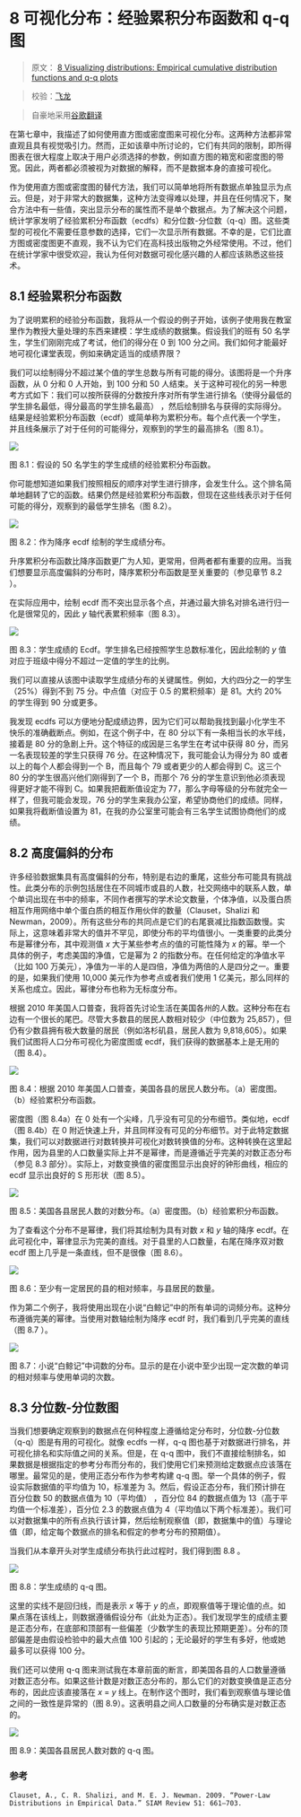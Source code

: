 # 8 可视化分布：经验累积分布函数和 q-q 图

> 原文： [8 Visualizing distributions: Empirical cumulative distribution functions and q-q plots](https://serialmentor.com/dataviz/ecdf-qq.html)

> 校验：[飞龙](https://github.com/wizardforcel)

> 自豪地采用[谷歌翻译](https://translate.google.cn/)

在第七章中，我描述了如何使用直方图或密度图来可视化分布。这两种方法都非常直观且具有视觉吸引力。然而，正如该章中所讨论的，它们有共同的限制，即所得图表在很大程度上取决于用户必须选择的参数，例如直方图的箱宽和密度图的带宽。因此，两者都必须被视为对数据的解释，而不是数据本身的直接可视化。

作为使用直方图或密度图的替代方法，我们可以简单地将所有数据点单独显示为点云。但是，对于非常大的数据集，这种方法变得难以处理，并且在任何情况下，聚合方法中有一些值，突出显示分布的属性而不是单个数据点。为了解决这个问题，统计学家发明了经验累积分布函数（ecdfs）和分位数-分位数（q-q）图。这些类型的可视化不需要任意参数的选择，它们一次显示所有数据。不幸的是，它们比直方图或密度图更不直观，我不认为它们在高科技出版物之外经常使用。不过，他们在统计学家中很受欢迎，我认为任何对数据可视化感兴趣的人都应该熟悉这些技术。

## 8.1 经验累积分布函数

为了说明累积的经验分布函数，我将从一个假设的例子开始，该例子使用我在教室里作为教授大量处理的东西来建模：学生成绩的数据集。假设我们的班有 50 名学生，学生们刚刚完成了考试，他们的得分在 0 到 100 分之间。我们如何才能最好地可视化课堂表现，例如来确定适当的成绩界限？

我们可以绘制得分不超过某个值的学生总数与所有可能的得分。该图将是一个升序函数，从 0 分和 0 人开始，到 100 分和 50 人结束。关于这种可视化的另一种思考方式如下：我们可以按所获得的分数按升序对所有学生进行排名（使得分最低的学生排名最低，得分最高的学生排名最高） ，然后绘制排名与获得的实际得分。结果是经验累积分布函数（ecdf）或简单称为累积分布。每个点代表一个学生，并且线条展示了对于任何的可能得分，观察到的学生的最高排名（图 8.1）。

![](img/051276ea53a712194e3139f5f5e2e274.jpg)

图 8.1：假设的 50 名学生的学生成绩的经验累积分布函数。

你可能想知道如果我们按照相反的顺序对学生进行排序，会发生什么。这个排名简单地翻转了它的函数。结果仍然是经验累积分布函数，但现在这些线表示对于任何可能的得分，观察到的最低学生排名（图 8.2）。

![](img/ea766df995d2992d42707fc7e709d419.jpg)

图 8.2：作为降序 ecdf 绘制的学生成绩分布。

升序累积分布函数比降序函数更广为人知，更常用，但两者都有重要的应用。当我们想要显示高度偏斜的分布时，降序累积分布函数是至关重要的（参见章节 8.2 ）。

在实际应用中，绘制 ecdf 而不突出显示各个点，并通过最大排名对排名进行归一化是很常见的，因此 *y* 轴代表累积频率（图 8.3）。

![](img/f7254b518c3ff161fcd078afa0622194.jpg)

图 8.3：学生成绩的 Ecdf。学生排名已经按照学生总数标准化，因此绘制的 *y* 值对应于班级中得分不超过一定值的学生的比例。

我们可以直接从该图中读取学生成绩分布的关键属性。例如，大约四分之一的学生（25%）得到不到 75 分。中点值（对应于 0.5 的累积频率）是 81。大约 20% 的学生得到 90 分或更多。

我发现 ecdfs 可以方便地分配成绩边界，因为它们可以帮助我找到最小化学生不快乐的准确截断点。例如，在这个例子中，在 80 分以下有一条相当长的水平线，接着是 80 分的急剧上升。这个特征的成因是三名学生在考试中获得 80 分，而另一名表现较差的学生只获得 76 分。在这种情况下，我可能会认为得分为 80 或者以上的每个人都会得到一个 B，而且每个 79 或者更少的人都会得到 C。这三个 80 分的学生很高兴他们刚得到了一个 B，而那个 76 分的学生意识到他必须表现得更好才能不得到 C。如果我把截断值设定为 77，那么字母等级的分布就完全一样了，但我可能会发现，76 分的学生来我办公室，希望协商他们的成绩。同样，如果我将截断值设置为 81，在我的办公室里可能会有三名学生试图协商他们的成绩。

## 8.2 高度偏斜的分布

许多经验数据集具有高度偏斜的分布，特别是右边的重尾，这些分布可能具有挑战性。此类分布的示例包括居住在不同城市或县的人数，社交网络中的联系人数，单个单词出现在书中的频率，不同作者撰写的学术论文数量，个体净值，以及蛋白质相互作用网络中单个蛋白质的相互作用伙伴的数量（Clauset，Shalizi 和 Newman，2009）。所有这些分布的共同点是它们的右尾衰减比指数函数慢。实际上，这意味着非常大的值并不罕见，即使分布的平均值很小。一类重要的此类分布是幂律分布，其中观测值 *x* 大于某些参考点的值的可能性降为 *x* 的幂。举一个具体的例子，考虑美国的净值，它是幂为 2 的指数分布。在任何给定的净值水平（比如 100 万美元），净值为一半的人是四倍，净值为两倍的人是四分之一。重要的是，如果我们使用 10,000 美元作为参考点或者我们使用 1 亿美元，那么同样的关系也成立。因此，幂律分布也称为无标度分布。

根据 2010 年美国人口普查，我将首先讨论生活在美国各州的人数。这种分布在右边有一个很长的尾巴。尽管大多数县的居民人数相对较少（中位数为 25,857），但仍有少数县拥有极大数量的居民（例如洛杉矶县，居民人数为 9,818,605）。如果我们试图将人口分布可视化为密度图或 ecdf，我们获得的数据基本上是无用的（图 8.4）。

![](img/e4747e800f8bfae58a3ace3036c218ee.jpg)

图 8.4：根据 2010 年美国人口普查，美国各县的居民人数分布。（a）密度图。 （b）经验累积分布函数。

密度图（图 8.4a）在 0 处有一个尖峰，几乎没有可见的分布细节。类似地，ecdf（图 8.4b）在 0 附近快速上升，并且同样没有可见的分布细节。对于此特定数据集，我们可以对数据进行对数转换并可视化对数转换值的分布。这种转换在这里起作用，因为县里的人口数量实际上并不是幂律，而是遵循近乎完美的对数正态分布（参见 8.3 部分）。实际上，对数变换值的密度图显示出良好的钟形曲线，相应的 ecdf 显示出良好的 S 形形状（图 8.5）。

![](img/bbd5b9c66f03899d2c6aade2af342e18.jpg)

图 8.5：美国各县居民人数的对数分布。（a）密度图。（b）经验累积分布函数。

为了查看这个分布不是幂律，我们将其绘制为具有对数 *x* 和 *y* 轴的降序 ecdf。在此可视化中，幂律显示为完美的直线。对于县里的人口数量，右尾在降序双对数 ecdf 图上几乎是一条直线，但不是很像（图 8.6）。

![](img/e7b8a52ba3ef01395f881cd6dae1d659.jpg)

图 8.6：至少有一定居民的县的相对频率，与县居民的数量。

作为第二个例子，我将使用出现在小说“白鲸记”中的所有单词的词频分布。这种分布遵循完美的幂律。当使用对数轴绘制为降序 ecdf 时，我们看到几乎完美的直线（图 8.7 ）。

![](img/0b70b9ad00bd18d7a5d9861955566085.jpg)

图 8.7：小说“白鲸记”中词数的分布。显示的是在小说中至少出现一定次数的单词的相对频率与使用单词的次数。

## 8.3 分位数-分位数图

当我们想要确定观察到的数据点在何种程度上遵循给定分布时，分位数-分位数（q-q）图是有用的可视化。就像 ecdfs 一样，q-q 图也基于对数据进行排名，并可视化排名和实际值之间的关系。但是，在 q-q 图中，我们不直接绘制排名，如果数据是根据指定的参考分布而分布的，我们使用它们来预测给定数据点应该落在哪里。最常见的是，使用正态分布作为参考构建 q-q 图。举一个具体的例子，假设实际数据值的平均值为 10，标准差为 3。然后，假设正态分布，我们预计排在百分位数 50 的数据点值为 10（平均值） ，百分位 84 的数据点值为 13（高于平均值一个标准差），百分位 2.3 的数据点值为 4（平均值以下两个标准差）。我们可以对数据集中的所有点执行该计算，然后绘制观察值（即，数据集中的值）与理论值（即，给定每个数据点的排名和假定的参考分布的预期值）。

当我们从本章开头对学生成绩分布执行此过程时，我们得到图 8.8 。

![](img/2116bb1432feddf33f7ba8e726498a0b.jpg)

图 8.8：学生成绩的 q-q 图。

这里的实线不是回归线，而是表示 *x* 等于 *y* 的点，即观察值等于理论值的点。如果点落在该线上，则数据遵循假设分布（此处为正态）。我们发现学生的成绩主要是正态分布，在底部和顶部有一些偏差（少数学生的表现比预期更差）。分布的顶部偏差是由假设检验中的最大点值 100 引起的；无论最好的学生有多好，他或她最多可以获得 100 分。

我们还可以使用 q-q 图来测试我在本章前面的断言，即美国各县的人口数量遵循对数正态分布。如果这些计数是对数正态分布的，那么它们的对数变换值是正态分布的，因此应该直接落在 *x* = *y* 线上。在制作这个图时，我们看到观察值与理论值之间的一致性是异常的（图 8.9）。这表明县之间人口数量的分布确实是对数正态的。

![](img/6d36b34ad5acb91f89d60b4007bdf25f.jpg)

图 8.9：美国各县居民人数对数的 q-q 图。

### 参考

```
Clauset, A., C. R. Shalizi, and M. E. J. Newman. 2009. “Power-Law Distributions in Empirical Data.” SIAM Review 51: 661–703.
```